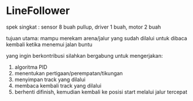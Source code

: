 # LineFollower
spek singkat :
sensor 8 buah pullup, driver 1 buah, motor 2 buah

tujuan utama:
mampu merekam arena/jalur yang sudah dilalui untuk dibaca kembali ketika menemui jalan buntu

yang ingin berkontribusi silahkan bergabung untuk mengerjakan:
1. algoritma PID
2. menentukan pertigaan/perempatan/tikungan
3. menyimpan track yang dilalui
4. membaca kembali track yang dilalui
5. berhenti difinish, kemudian kembali ke posisi start melalui jalur tercepat
